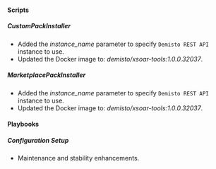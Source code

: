 
#### Scripts
##### CustomPackInstaller
- Added the *instance_name* parameter to specify `Demisto REST API` instance to use.
- Updated the Docker image to: *demisto/xsoar-tools:1.0.0.32037*.
##### MarketplacePackInstaller
- Added the *instance_name* parameter to specify `Demisto REST API` instance to use.
- Updated the Docker image to: *demisto/xsoar-tools:1.0.0.32037*.

#### Playbooks
##### Configuration Setup
- Maintenance and stability enhancements.